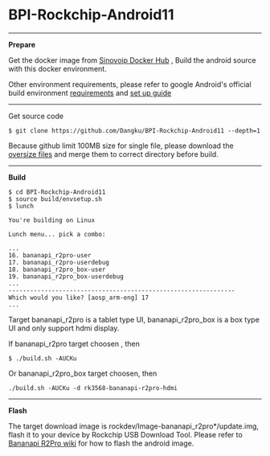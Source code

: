 # BPI-Rockchip-Android11

----------

**Prepare**

Get the docker image from [Sinovoip Docker Hub](https://hub.docker.com/r/sinovoip/bpi-build-android-7/) , Build the android source with this docker environment.

Other environment requirements, please refer to google Android's official build environment [requirements](https://source.android.com/setup/build/requirements) and [set up guide](https://source.android.com/setup/build/initializing) 

----------

Get source code

    $ git clone https://github.com/Dangku/BPI-Rockchip-Android11 --depth=1

Because github limit 100MB size for single file, please download the [oversize files](https://download.banana-pi.dev/d/ca025d76afd448aabc63/files/?p=%2FSource_Code%2Fr2pro%2Fgithub_oversize_files.zip) and merge them to correct directory before build.

----------

**Build**

    $ cd BPI-Rockchip-Android11
    $ source build/envsetup.sh
    $ lunch
    
    You're building on Linux

    Lunch menu... pick a combo:

    ...
    16. bananapi_r2pro-user
    17. bananapi_r2pro-userdebug
    18. bananapi_r2pro_box-user
    19. bananapi_r2pro_box-userdebug
    ...
    ---------------------------------------------------------------
    Which would you like? [aosp_arm-eng] 17
    ...

Target bananapi_r2pro is a tablet type UI, bananapi_r2pro_box is a box type UI and only support hdmi display.

If bananapi_r2pro target choosen , then

    $ ./build.sh -AUCKu

Or bananapi_r2pro_box target choosen, then

    ./build.sh -AUCKu -d rk3568-bananapi-r2pro-hdmi
----------
**Flash**

The target  download image is rockdev/Image-bananapi_r2pro*/update.img, flash it to your device by Rockchip USB Download Tool. Please refer to [Bananapi R2Pro wiki](https://wiki.banana-pi.org/Getting_Started_with_R2PRO) for how to flash the android image.
